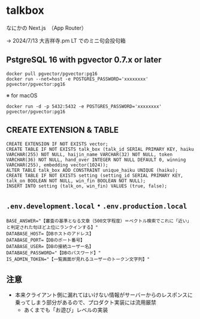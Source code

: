 # talkbox

なにかの Next.js　（App Router）

→ 2024/7/13 大吉祥寺.pm LT でのミニ句会投句箱

## PstgreSQL 16 with pgvector 0.7.x or later

```sh:
docker pull pgvector/pgvector:pg16
docker run --net=host -e POSTGRES_PASSWORD='xxxxxxxx' pgvector/pgvector:pg16
```

※ for macOS

```sh:
docker run -d -p 5432:5432 -e POSTGRES_PASSWORD='xxxxxxxx' pgvector/pgvector:pg16
```

## CREATE EXTENSION & TABLE

```sql:
CREATE EXTENSION IF NOT EXISTS vector;
CREATE TABLE IF NOT EXISTS talk_box (talk_id SERIAL PRIMARY KEY, haiku VARCHAR(255) NOT NULL, haijin_name VARCHAR(32) NOT NULL, token VARCHAR(36) NOT NULL, hand_over INTEGER NOT NULL DEFAULT 0, winning VARCHAR(255), embedding vector(1024));
ALTER TABLE talk_box ADD CONSTRAINT unique_haiku UNIQUE (haiku);
CREATE TABLE IF NOT EXISTS setting (setting_id SERIAL PRIMARY KEY, talk_on BOOLEAN NOT NULL, win_fin BOOLEAN NOT NULL);
INSERT INTO setting (talk_on, win_fin) VALUES (true, false);
```

## `.env.development.local`・`.env.production.local`

```txt:
BASE_ANSWER="【審査の基準となる文章（500文字程度）＝ベクトル検索でこれに「近い」と判定された句ほど上位にランクインする】"
DATABASE_HOST=【DBホストのアドレス】
DATABASE_PORT=【DBのポート番号】
DATABASE_USER=【DBの接続ユーザー名】
DATABASE_PASSWORD="【DBのパスワード】"
IS_ADMIN_TOKEN="【一覧画面が見れるユーザーのトークン文字列】"
```

## 注意

- 本来クライアント側に漏れてはいけない情報がサーバーからのレスポンスに乗ってしまう部分があるので、プロダクト実装には流用厳禁
  - あくまでも「お遊び」レベルの実装
